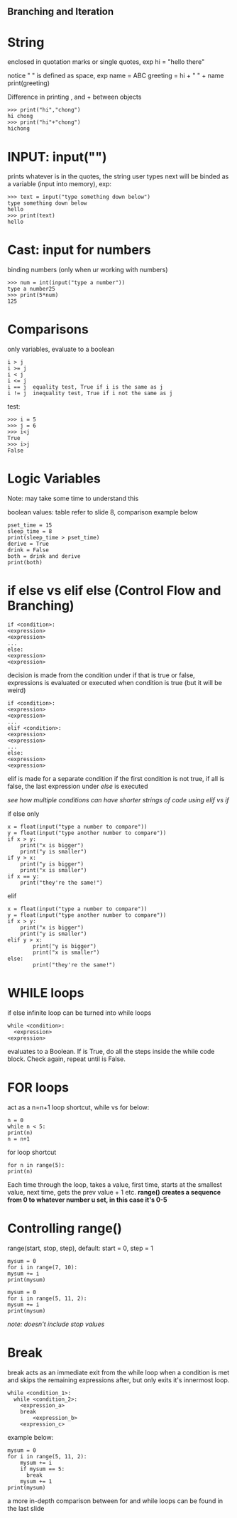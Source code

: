 ## Branching and Iteration
# String
enclosed in quotation marks or single quotes, exp
hi = "hello there"

notice " " is defined as space, exp
name = ABC
greeting = hi + " " + name
print(greeting)

Difference in printing , and + between objects
```
>>> print("hi","chong")
hi chong
>>> print("hi"+"chong")
hichong
```

# INPUT: input("")
prints whatever is in the quotes, the string user types next will be binded as a variable (input into memory), exp:
```
>>> text = input("type something down below")
type something down below
hello
>>> print(text)
hello
```
# Cast: input for numbers
binding numbers (only when ur working with numbers)
```
>>> num = int(input("type a number"))
type a number25
>>> print(5*num)
125
```
# Comparisons
only variables, evaluate to a boolean
```
i > j
i >= j
i < j
i <= j
i == j  equality test, True if i is the same as j
i != j  inequality test, True if i not the same as j
```
test:
```
>>> i = 5
>>> j = 6
>>> i<j
True
>>> i>j
False
```
# Logic Variables
Note: may take some time to understand this

boolean values: table refer to slide 8, comparison example below
```
pset_time = 15
sleep_time = 8
print(sleep_time > pset_time)
derive = True
drink = False
both = drink and derive
print(both)
```
# if else vs elif else (Control Flow and Branching)
```
if <condition>:
<expression>
<expression>
...
else:
<expression>
<expression>
```
decision is made from the condition under if that is true or false, expressions is evaluated or executed when condition is true
(but it will be weird)

```
if <condition>:
<expression>
<expression>
...
elif <condition>:
<expression>
<expression>
...
else:
<expression>
<expression>
```
elif is made for a separate condition if the first condition is not true, if all is false, the last expression under *else* is executed

*see how multiple conditions can have shorter strings of code using elif vs if*

if else only
```
x = float(input("type a number to compare"))
y = float(input("type another number to compare"))
if x > y:
    print("x is bigger")
    print("y is smaller")
if y > x:
    print("y is bigger")
    print("x is smaller")
if x == y:
    print("they're the same!")
```

elif
```
x = float(input("type a number to compare"))
y = float(input("type another number to compare"))
if x > y:
    print("x is bigger")
    print("y is smaller")
elif y > x:
        print("y is bigger")
        print("x is smaller")
else:
        print("they're the same!")
```

# WHILE loops
if else infinite loop can be turned into while loops 
```
while <condition>:
  <expression>
<expression>
```
<condition> evaluates to a Boolean. If <condition> is True, do all the steps inside the while code block. Check <condition> again, repeat until <condition> is False.

# FOR loops
act as a n=n+1 loop shortcut, while vs for below:
```
n = 0
while n < 5:
print(n)
n = n+1
```

for loop shortcut
```
for n in range(5):
print(n)
```
Each time through the loop, <variable> takes a value, first time, <variable> starts at the smallest value, next time, <variable> gets the prev value + 1
etc. **range() creates a sequence from 0 to whatever number u set, in this case it's 0-5**

# Controlling range() 
range(start, stop, step), default: start = 0, step = 1
```
mysum = 0
for i in range(7, 10):
mysum += i
print(mysum)

mysum = 0
for i in range(5, 11, 2):
mysum += i
print(mysum)
```
*note: doesn't include stop values*

# Break
break acts as an immediate exit from the while loop when a condition is met and skips the remaining expressions after, but only exits it's innermost loop.
```
while <condition_1>:
  while <condition_2>:
    <expression_a>
    break
        <expression_b>
    <expression_c>
```
example below:
```
mysum = 0
for i in range(5, 11, 2):
    mysum += i
    if mysum == 5:
      break
    mysum += 1
print(mysum)
```
a more in-depth comparison between for and while loops can be found in the last slide








